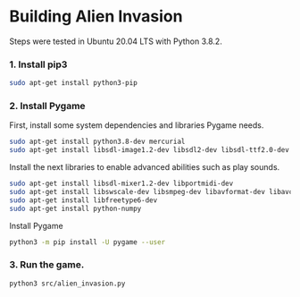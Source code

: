 # Building Alien Invasion

Steps were tested in Ubuntu 20.04 LTS with Python 3.8.2.  

### 1. Install pip3
```bash
sudo apt-get install python3-pip
```

### 2. Install Pygame
First, install some system dependencies and libraries Pygame needs.
```bash
sudo apt-get install python3.8-dev mercurial
sudo apt-get install libsdl-image1.2-dev libsdl2-dev libsdl-ttf2.0-dev
```
Install the next libraries to enable advanced abilities such as play sounds.
```bash
sudo apt-get install libsdl-mixer1.2-dev libportmidi-dev
sudo apt-get install libswscale-dev libsmpeg-dev libavformat-dev libavcode-dev
sudo apt-get install libfreetype6-dev
sudo apt-get install python-numpy
```
Install Pygame
```bash
python3 -m pip install -U pygame --user
```

### 3. Run the game.
```bash
python3 src/alien_invasion.py
```


